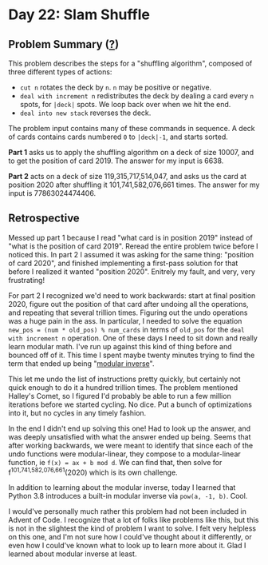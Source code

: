 # Day 22: Slam Shuffle

## Problem Summary ([?](https://adventofcode.com/2019/day/22))

This problem describes the steps for a "shuffling algorithm", composed of three different types of actions:

- `cut n` rotates the deck by `n`. `n` may be positive or negative.
- `deal with increment n` redistributes the deck by dealing a card every `n` spots, for `|deck|` spots.
  We loop back over when we hit the end.
- `deal into new stack` reverses the deck.

The problem input contains many of these commands in sequence.
A deck of cards contains cards numbered `0` to `|deck|-1`, and starts sorted.

**Part 1** asks us to apply the shuffling algorithm on a deck of size 10007, and to get the position of card 2019.
The answer for my input is 6638.

**Part 2** acts on a deck of size 119,315,717,514,047, and asks us the card at position 2020 after shuffling it 101,741,582,076,661 times.
The answer for my input is 77863024474406.


## Retrospective

Messed up part 1 because I read "what card is in position 2019" instead of "what is the position of card 2019".
Reread the entire problem twice before I noticed this.
In part 2 I assumed it was asking for the same thing: "position of card 2020", and finished implementing a first-pass solution for that before I realized it wanted "position 2020".
Enitrely my fault, and very, very frustrating!

For part 2 I recognized we'd need to work backwards: start at final position 2020, figure out the position of that card after undoing all the operations, and repeating that several trillion times.
Figuring out the undo operations was a huge pain in the ass.
In particular, I needed to solve the equation `new_pos = (num * old_pos) % num_cards` in terms of `old_pos` for the `deal with increment n` operation.
One of these days I need to sit down and really learn modular math.
I've run up against this kind of thing before and bounced off of it.
This time I spent maybe twenty minutes trying to find the term that ended up being "[modular inverse](https://en.wikipedia.org/wiki/Modular_multiplicative_inverse)".

This let me undo the list of instructions pretty quickly, but certainly not quick enough to do it a hundred trillion times.
The problem mentioned Halley's Comet, so I figured I'd probably be able to run a few million iterations before we started cycling.
No dice.
Put a bunch of optimizations into it, but no cycles in any timely fashion.

In the end I didn't end up solving this one!
Had to look up the answer, and was deeply unsatisfied with what the answer ended up being.
Seems that after working backwards, we were meant to identify that since each of the undo functions were modular-linear, they compose to a modular-linear function, ie `f(x) = ax + b mod d`.
We can find that, then solve for f<sup>101,741,582,076,661</sup>(2020) which is its own challenge.

In addition to learning about the modular inverse, today I learned that Python 3.8 introduces a built-in modular inverse via `pow(a, -1, b)`.
Cool.

I would've personally much rather this problem had not been included in Advent of Code.
I recognize that a lot of folks like problems like this, but this is not in the slightest the kind of problem I want to solve.
I felt very helpless on this one, and I'm not sure how I could've thought about it differently, or even how I could've known what to look up to learn more about it.
Glad I learned about modular inverse at least.
